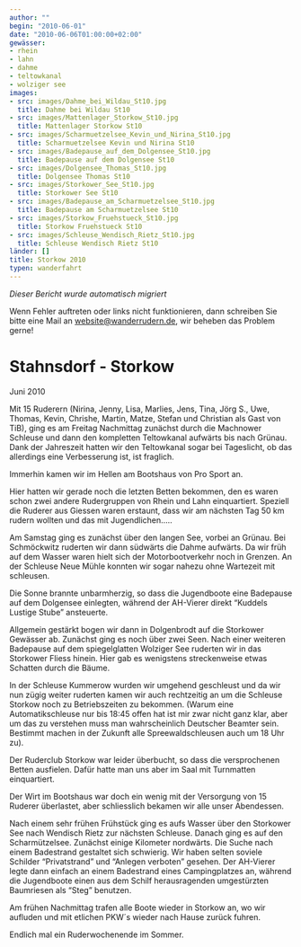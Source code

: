 ```yaml
---
author: ""
begin: "2010-06-01"
date: "2010-06-06T01:00:00+02:00"
gewässer:
- rhein
- lahn
- dahme
- teltowkanal
- wolziger see
images:
- src: images/Dahme_bei_Wildau_St10.jpg
  title: Dahme bei Wildau St10
- src: images/Mattenlager_Storkow_St10.jpg
  title: Mattenlager Storkow St10
- src: images/Scharmuetzelsee_Kevin_und_Nirina_St10.jpg
  title: Scharmuetzelsee Kevin und Nirina St10
- src: images/Badepause_auf_dem_Dolgensee_St10.jpg
  title: Badepause auf dem Dolgensee St10
- src: images/Dolgensee_Thomas_St10.jpg
  title: Dolgensee Thomas St10
- src: images/Storkower_See_St10.jpg
  title: Storkower See St10
- src: images/Badepause_am_Scharmuetzelsee_St10.jpg
  title: Badepause am Scharmuetzelsee St10
- src: images/Storkow_Fruehstueck_St10.jpg
  title: Storkow Fruehstueck St10
- src: images/Schleuse_Wendisch_Rietz_St10.jpg
  title: Schleuse Wendisch Rietz St10
länder: []
title: Storkow 2010
typen: wanderfahrt
---
```



*Dieser Bericht wurde automatisch migriert*

Wenn Fehler auftreten oder links nicht funktionieren, dann schreiben Sie bitte eine Mail an website@wanderrudern.de, wir beheben das Problem gerne!



# Stahnsdorf - Storkow


Juni 2010

Mit 15 Ruderern (Nirina, Jenny, Lisa, Marlies, Jens, Tina, Jörg S., Uwe, Thomas, Kevin, Chrishe, Martin, Matze, Stefan und Christian als Gast von TiB), ging es am Freitag Nachmittag zunächst durch die Machnower Schleuse und dann den kompletten Teltowkanal aufwärts bis nach Grünau. Dank der Jahreszeit hatten wir den Teltowkanal sogar bei Tageslicht, ob das allerdings eine Verbesserung ist, ist fraglich.

Immerhin kamen wir im Hellen am Bootshaus von Pro Sport an.

Hier hatten wir gerade noch die letzten Betten bekommen, den es waren schon zwei andere Rudergruppen von Rhein und Lahn einquartiert. Speziell die Ruderer aus Giessen waren erstaunt, dass wir am nächsten Tag 50 km rudern wollten und das mit Jugendlichen.....

Am Samstag ging es zunächst über den langen See, vorbei an Grünau. Bei Schmöckwitz ruderten wir dann südwärts die Dahme aufwärts. Da wir früh auf dem Wasser waren hielt sich der Motorbootverkehr noch in Grenzen. An der Schleuse Neue Mühle konnten wir sogar nahezu ohne Wartezeit mit schleusen.

Die Sonne brannte unbarmherzig, so dass die Jugendboote eine Badepause auf dem Dolgensee einlegten, während der AH-Vierer direkt “Kuddels Lustige Stube” ansteuerte.

Allgemein gestärkt bogen wir dann in Dolgenbrodt auf die Storkower Gewässer ab. Zunächst ging es noch über zwei Seen. Nach einer weiteren Badepause auf dem spiegelglatten Wolziger See ruderten wir in das Storkower Fliess hinein. Hier gab es wenigstens streckenweise etwas Schatten durch die Bäume.

In der Schleuse Kummerow wurden wir umgehend geschleust und da wir nun zügig weiter ruderten kamen wir auch rechtzeitig an um die Schleuse Storkow noch zu Betriebszeiten zu bekommen. (Warum eine Automatikschleuse nur bis 18:45 offen hat ist mir zwar nicht ganz klar, aber um das zu verstehen muss man wahrscheinlich Deutscher Beamter sein. Bestimmt machen in der Zukunft alle Spreewaldschleusen auch um 18 Uhr zu).

Der Ruderclub Storkow war leider überbucht, so dass die versprochenen Betten ausfielen. Dafür hatte man uns aber im Saal mit Turnmatten einquartiert.

Der Wirt im Bootshaus war doch ein wenig mit der Versorgung von 15 Ruderer überlastet, aber schliesslich bekamen wir alle unser Abendessen.

Nach einem sehr frühen Frühstück ging es aufs Wasser über den Storkower See nach Wendisch Rietz zur nächsten Schleuse. Danach ging es auf den Scharmützelsee. Zunächst einige Kilometer nordwärts. Die Suche nach einem Badestrand gestaltet sich schwierig. Wir haben selten soviele Schilder “Privatstrand” und “Anlegen verboten” gesehen. Der AH-Vierer legte dann einfach an einem Badestrand eines Campingplatzes an, während die Jugendboote einen aus dem Schilf herausragenden umgestürzten Baumriesen als “Steg” benutzen.

Am frühen Nachmittag trafen alle Boote wieder in Storkow an, wo wir aufluden und mit etlichen PKW´s wieder nach Hause zurück fuhren.

Endlich mal ein Ruderwochenende im Sommer.
